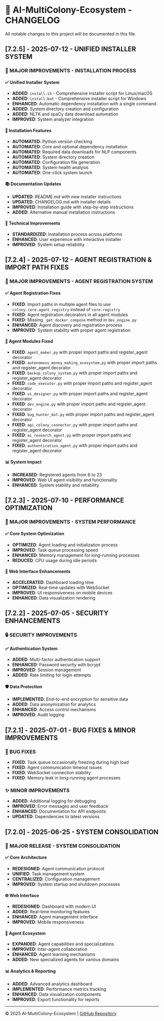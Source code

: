 # 🚀 AI-MultiColony-Ecosystem - CHANGELOG

All notable changes to this project will be documented in this file.

## [7.2.5] - 2025-07-12 - UNIFIED INSTALLER SYSTEM

### 🚀 MAJOR IMPROVEMENTS - INSTALLATION PROCESS

#### ✅ Unified Installer System
- **ADDED**: `install.sh` - Comprehensive installer script for Linux/macOS
- **ADDED**: `install.bat` - Comprehensive installer script for Windows
- **ENHANCED**: Automatic dependency installation with a single command
- **ADDED**: System directory creation and configuration
- **ADDED**: NLTK and spaCy data download automation
- **IMPROVED**: System analyzer integration

#### 🔧 Installation Features
- **AUTOMATED**: Python version checking
- **AUTOMATED**: Core and optional dependency installation
- **AUTOMATED**: Required data downloads for NLP components
- **AUTOMATED**: System directory creation
- **AUTOMATED**: Configuration file generation
- **AUTOMATED**: System health analysis
- **AUTOMATED**: One-click system launch

#### 📚 Documentation Updates
- **UPDATED**: README.md with new installer instructions
- **UPDATED**: CHANGELOG.md with installer details
- **IMPROVED**: Installation guide with step-by-step instructions
- **ADDED**: Alternative manual installation instructions

#### 🔄 Technical Improvements
- **STANDARDIZED**: Installation process across platforms
- **ENHANCED**: User experience with interactive installer
- **IMPROVED**: System setup reliability

## [7.2.4] - 2025-07-12 - AGENT REGISTRATION & IMPORT PATH FIXES

### 🚀 MAJOR IMPROVEMENTS - AGENT REGISTRATION SYSTEM

#### ✅ Agent Registration Fixes
- **FIXED**: Import paths in multiple agent files to use `colony.core.agent_registry` instead of `core.registry`
- **FIXED**: Agent registration decorators in all agent modules
- **FIXED**: Missing `_get_docker_compose` method in `dev_engine.py`
- **ENHANCED**: Agent discovery and registration process
- **IMPROVED**: System stability with proper agent registration

#### 🔧 Agent Modules Fixed
- **FIXED**: `agent_maker.py` with proper import paths and register_agent decorator
- **FIXED**: `autonomous_money_making_ecosystem.py` with proper import paths and register_agent decorator
- **FIXED**: `backup_colony_system.py` with proper import paths and register_agent decorator
- **FIXED**: `code_executor.py` with proper import paths and register_agent decorator
- **FIXED**: `ui_designer.py` with proper import paths and register_agent decorator
- **FIXED**: `dev_engine.py` with proper import paths and register_agent decorator
- **FIXED**: `bug_hunter_bot.py` with proper import paths and register_agent decorator
- **FIXED**: `agi_colony_connector.py` with proper import paths and register_agent decorator
- **FIXED**: `ai_research_agent.py` with proper import paths and register_agent decorator
- **FIXED**: `authentication_agent.py` with proper import paths and register_agent decorator

#### 📊 System Impact
- **INCREASED**: Registered agents from 6 to 23
- **IMPROVED**: Web UI agent visibility and functionality
- **ENHANCED**: System stability and reliability

## [7.2.3] - 2025-07-10 - PERFORMANCE OPTIMIZATION

### 🚀 MAJOR IMPROVEMENTS - SYSTEM PERFORMANCE

#### ✅ Core System Optimization
- **OPTIMIZED**: Agent loading and initialization process
- **IMPROVED**: Task queue processing speed
- **ENHANCED**: Memory management for long-running processes
- **REDUCED**: CPU usage during idle periods

#### 🔧 Web Interface Enhancements
- **ACCELERATED**: Dashboard loading time
- **OPTIMIZED**: Real-time updates with WebSocket
- **IMPROVED**: UI responsiveness on mobile devices
- **ENHANCED**: Data visualization rendering

## [7.2.2] - 2025-07-05 - SECURITY ENHANCEMENTS

### 🔒 SECURITY IMPROVEMENTS

#### ✅ Authentication System
- **ADDED**: Multi-factor authentication support
- **ENHANCED**: Password security with bcrypt
- **IMPROVED**: Session management
- **ADDED**: Rate limiting for login attempts

#### 🛡️ Data Protection
- **IMPLEMENTED**: End-to-end encryption for sensitive data
- **ADDED**: Data anonymization for analytics
- **ENHANCED**: Access control mechanisms
- **IMPROVED**: Audit logging

## [7.2.1] - 2025-07-01 - BUG FIXES & MINOR IMPROVEMENTS

### 🐛 BUG FIXES

- **FIXED**: Task queue occasionally freezing during high load
- **FIXED**: Agent communication timeout issues
- **FIXED**: WebSocket connection stability
- **FIXED**: Memory leak in long-running agent processes

### ✨ MINOR IMPROVEMENTS

- **ADDED**: Additional logging for debugging
- **IMPROVED**: Error messages and user feedback
- **ENHANCED**: Documentation for API endpoints
- **UPDATED**: Dependencies to latest versions

## [7.2.0] - 2025-06-25 - SYSTEM CONSOLIDATION

### 🚀 MAJOR RELEASE - SYSTEM CONSOLIDATION

#### ✅ Core Architecture
- **REDESIGNED**: Agent communication protocol
- **UNIFIED**: Task management system
- **CENTRALIZED**: Configuration management
- **IMPROVED**: System startup and shutdown processes

#### 🌐 Web Interface
- **REDESIGNED**: Dashboard with modern UI
- **ADDED**: Real-time monitoring features
- **ENHANCED**: Agent management interface
- **IMPROVED**: Mobile responsiveness

#### 🤖 Agent Ecosystem
- **EXPANDED**: Agent capabilities and specializations
- **IMPROVED**: Inter-agent collaboration
- **ENHANCED**: Agent learning mechanisms
- **ADDED**: New specialized agents for various domains

#### 📊 Analytics & Reporting
- **ADDED**: Advanced analytics dashboard
- **IMPLEMENTED**: Performance metrics tracking
- **ENHANCED**: Data visualization components
- **IMPROVED**: Export functionality for reports

---

© 2025 AI-MultiColony-Ecosystem | [GitHub Repository](https://github.com/mulkymalikuldhrs/AI-MultiColony-Ecosystem)